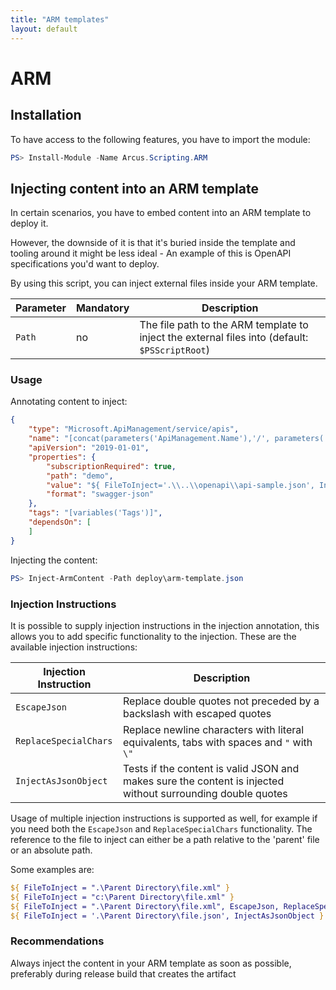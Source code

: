 ```yaml
---
title: "ARM templates"
layout: default
---
```


# ARM

## Installation

To have access to the following features, you have to import the module:

```powershell
PS> Install-Module -Name Arcus.Scripting.ARM
```

## Injecting content into an ARM template

In certain scenarios, you have to embed content into an ARM template to deploy it.

However, the downside of it is that it's buried inside the template and tooling around it might be less ideal - An example of this is OpenAPI specifications you'd want to deploy.

By using this script, you can inject external files inside your ARM template.

| Parameter | Mandatory | Description                                                                                     |
| --------- | --------- | ----------------------------------------------------------------------------------------------- |
| `Path`    | no        | The file path to the ARM template to inject the external files into  (default: `$PSScriptRoot`) |

### Usage
Annotating content to inject:

```json
{
    "type": "Microsoft.ApiManagement/service/apis",
    "name": "[concat(parameters('ApiManagement.Name'),'/', parameters('ApiManagement.Api.Name'))]",
    "apiVersion": "2019-01-01",
    "properties": {
        "subscriptionRequired": true,
        "path": "demo",
        "value": "${ FileToInject='.\\..\\openapi\\api-sample.json', InjectAsJsonObject}$",
        "format": "swagger-json"
    },
    "tags": "[variables('Tags')]",
    "dependsOn": [
    ]
}
```

Injecting the content:

```powershell
PS> Inject-ArmContent -Path deploy\arm-template.json
```

### Injection Instructions

It is possible to supply injection instructions in the injection annotation, this allows you to add specific functionality to the injection. These are the available injection instructions:

| Injection Instruction | Description                                                                                                 |
| --------------------- | ----------------------------------------------------------------------------------------------------------- |
| `EscapeJson`          | Replace double quotes not preceded by a backslash with escaped quotes                                       |
| `ReplaceSpecialChars` | Replace newline characters with literal equivalents, tabs with spaces and `"` with `\"`                     |
| `InjectAsJsonObject`  | Tests if the content is valid JSON and makes sure the content is injected without surrounding double quotes |

Usage of multiple injection instructions is supported as well, for example if you need both the `EscapeJson` and `ReplaceSpecialChars` functionality.
The reference to the file to inject can either be a path relative to the 'parent' file or an absolute path.

Some examples are:
```powershell
${ FileToInject = ".\Parent Directory\file.xml" }
${ FileToInject = "c:\Parent Directory\file.xml" }
${ FileToInject = ".\Parent Directory\file.xml", EscapeJson, ReplaceSpecialChars }
${ FileToInject = '.\Parent Directory\file.json', InjectAsJsonObject }
```

### Recommendations
Always inject the content in your ARM template as soon as possible, preferably during release build that creates the artifact
